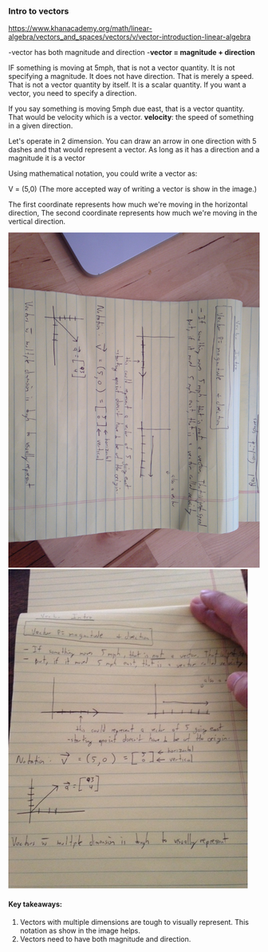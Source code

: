 ### Intro to vectors

https://www.khanacademy.org/math/linear-algebra/vectors_and_spaces/vectors/v/vector-introduction-linear-algebra

-vector has both magnitude and direction
-**vector = magnitude + direction**

IF something is moving at 5mph, that is not a vector quantity. It is not specifying a magnitude. It does not have
direction. That is merely a speed. That is not a vector quantity by itself. It is a scalar quantity. If you want a vector, you need to specify
a direction.

If you say something is moving 5mph due east, that is a vector quantity. That would be velocity which is a vector.
**velocity**: the speed of something in a given direction.

Let's operate in 2 dimension. You can draw an arrow in one direction with 5 dashes and that would represent a vector.
As long as it has a direction and a magnitude it is a vector

Using mathematical notation, you could write a vector as:

V = (5,0)
(The more accepted way of writing a vector is show in the image.)

The first coordinate represents how much we're moving in the horizontal direction, The second
coordinate represents how much we're moving in the vertical direction.

![lesson_1](lesson_1.jpeg)
![charts](lesson_1_vector_intro.JPG)



#### Key takeaways:
1. Vectors with multiple dimensions are tough to visually represent. This notation as show in the image helps.
2. Vectors need to have both magnitude and direction.
